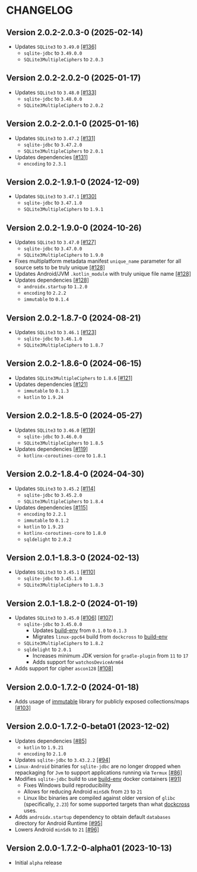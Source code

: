 # CHANGELOG

## Version 2.0.2-2.0.3-0 (2025-02-14)
 - Updates `SQLite3` to `3.49.0` [[#136]][136]
     - `sqlite-jdbc` to `3.49.0.0`
     - `SQLite3MultipleCiphers` to `2.0.3`

## Version 2.0.2-2.0.2-0 (2025-01-17)
 - Updates `SQLite3` to `3.48.0` [[#133]][133]
     - `sqlite-jdbc` to `3.48.0.0`
     - `SQLite3MultipleCiphers` to `2.0.2`

## Version 2.0.2-2.0.1-0 (2025-01-16)
 - Updates `SQLite3` to `3.47.2` [[#131]][131]
     - `sqlite-jdbc` to `3.47.2.0`
     - `SQLite3MultipleCiphers` to `2.0.1`
 - Updates dependencies [[#131]][131]
     - `encoding` to `2.3.1`

## Version 2.0.2-1.9.1-0 (2024-12-09)
 - Updates `SQLite3` to `3.47.1` [[#130]][130]
     - `sqlite-jdbc` to `3.47.1.0`
     - `SQLite3MultipleCiphers` to `1.9.1`

## Version 2.0.2-1.9.0-0 (2024-10-26)
 - Updates `SQLite3` to `3.47.0` [[#127]][127]
     - `sqlite-jdbc` to `3.47.0.0`
     - `SQLite3MultipleCiphers` to `1.9.0`
 - Fixes multiplatform metadata manifest `unique_name` parameter for all source sets to be truly unique [[#128]][128]
 - Updates Android/JVM `.kotlin_module` with truly unique file name [[#128]][128]
 - Updates dependencies [[#128]][128]
     - `androidx.startup` to `1.2.0`
     - `encoding` to `2.2.2`
     - `immutable` to `0.1.4`

## Version 2.0.2-1.8.7-0 (2024-08-21)
 - Updates `SQLite3` to `3.46.1` [[#123]][123]
     - `sqlite-jdbc` to `3.46.1.0`
     - `SQLite3MultipleCiphers` to `1.8.7`

## Version 2.0.2-1.8.6-0 (2024-06-15)
 - Updates `SQLite3MultipleCiphers` to `1.8.6` [[#121]][121]
 - Updates dependencies [[#121]][121]
     - `immutable` to `0.1.3`
     - `kotlin` to `1.9.24`

## Version 2.0.2-1.8.5-0 (2024-05-27)
 - Updates `SQLite3` to `3.46.0` [[#119]][119]
     - `sqlite-jdbc` to `3.46.0.0`
     - `SQLite3MultipleCiphers` to `1.8.5`
 - Updates dependencies [[#119]][119]
     - `kotlinx-coroutines-core` to `1.8.1`

## Version 2.0.2-1.8.4-0 (2024-04-30)
 - Updates `SQLite3` to `3.45.2` [[#114]][114]
     - `sqlite-jdbc` to `3.45.2.0`
     - `SQLite3MultipleCiphers` to `1.8.4`
 - Updates dependencies [[#115]][115]
     - `encoding` to `2.2.1`
     - `immutable` to `0.1.2`
     - `kotlin` to `1.9.23`
     - `kotlinx-coroutines-core` to `1.8.0`
     - `sqldelight` to `2.0.2`

## Version 2.0.1-1.8.3-0 (2024-02-13)
 - Updates `SQLite3` to `3.45.1` [[#110]][110]
     - `sqlite-jdbc` to `3.45.1.0`
     - `SQLite3MultipleCiphers` to `1.8.3`

## Version 2.0.1-1.8.2-0 (2024-01-19)
 - Updates `SQLite3` to `3.45.0` [[#106]][106] [[#107]][107]
     - `sqlite-jdbc` to `3.45.0.0`
         - Updates [build-env][url-build-env] from `0.1.0` to `0.1.3`
         - Migrates `linux-ppc64` build from `dockcross` to [build-env][url-build-env]
     - `SQLite3MultipleCiphers` to `1.8.2`
     - `sqldelight` to `2.0.1`
         - Increases minimum JDK version for `gradle-plugin` from `11` to `17`
         - Adds support for `watchosDeviceArm64`
 - Adds support for cipher `ascon128` [[#108]][108]

## Version 2.0.0-1.7.2-0 (2024-01-18)
 - Adds usage of [immutable][url-immutable] library for publicly exposed collections/maps [[#103]][103]

## Version 2.0.0-1.7.2-0-beta01 (2023-12-02)
 - Updates dependencies [[#85]][85]
     - `kotlin` to `1.9.21`
     - `encoding` to `2.1.0`
 - Updates `sqlite-jdbc` to `3.43.2.2` [[#94]][94] 
 - `Linux-Android` binaries for `sqlite-jdbc` are no longer dropped when repackaging
   for `Jvm` to support applications running via `Termux` [[#86]][86]
 - Modifies `sqlite-jdbc` build to use [build-env][url-build-env] docker containers [[#91]][91]
     - Fixes Windows build reproducibility
     - Allows for reducing Android `minSdk` from `23` to `21`
     - Linux libc binaries are compiled against older version of `glibc` (specifically, `2.23`)
       for some supported targets than what [dockcross][url-dockcross] uses.
 - Adds `androidx.startup` dependency to obtain default `databases` directory for
   Android Runtime [[#95]][95]
 - Lowers Android `minSdk` to `21` [[#96]][96]

## Version 2.0.0-1.7.2-0-alpha01 (2023-10-13)
 - Initial `alpha` release

[url-build-env]: https://github.com/05nelsonm/build-env
[url-dockcross]: https://github.com/dockcross/dockcross
[url-immutable]: https://github.com/05nelsonm/immutable

[85]: https://github.com/toxicity-io/sqlite-mc/pull/85
[86]: https://github.com/toxicity-io/sqlite-mc/pull/86
[91]: https://github.com/toxicity-io/sqlite-mc/pull/91
[94]: https://github.com/toxicity-io/sqlite-mc/pull/94
[95]: https://github.com/toxicity-io/sqlite-mc/pull/95
[96]: https://github.com/toxicity-io/sqlite-mc/pull/96
[103]: https://github.com/toxicity-io/sqlite-mc/pull/103
[106]: https://github.com/toxicity-io/sqlite-mc/pull/106
[107]: https://github.com/toxicity-io/sqlite-mc/pull/107
[108]: https://github.com/toxicity-io/sqlite-mc/pull/108
[110]: https://github.com/toxicity-io/sqlite-mc/pull/110
[114]: https://github.com/toxicity-io/sqlite-mc/pull/114
[115]: https://github.com/toxicity-io/sqlite-mc/pull/115
[119]: https://github.com/toxicity-io/sqlite-mc/pull/119
[121]: https://github.com/toxicity-io/sqlite-mc/pull/121
[123]: https://github.com/toxicity-io/sqlite-mc/pull/123
[127]: https://github.com/toxicity-io/sqlite-mc/pull/127
[128]: https://github.com/toxicity-io/sqlite-mc/pull/128
[130]: https://github.com/toxicity-io/sqlite-mc/pull/130
[131]: https://github.com/toxicity-io/sqlite-mc/pull/131
[133]: https://github.com/toxicity-io/sqlite-mc/pull/133
[136]: https://github.com/toxicity-io/sqlite-mc/pull/136
